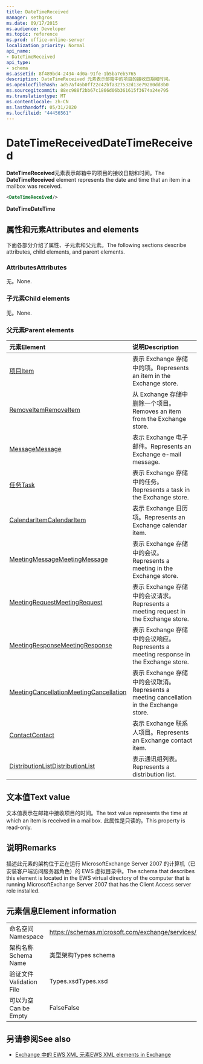 ```yaml
---
title: DateTimeReceived
manager: sethgros
ms.date: 09/17/2015
ms.audience: Developer
ms.topic: reference
ms.prod: office-online-server
localization_priority: Normal
api_name:
- DateTimeReceived
api_type:
- schema
ms.assetid: 8f489bd4-2434-4d0a-91fe-1b5ba7eb5765
description: DateTimeReceived 元素表示邮箱中的项目的接收日期和时间。
ms.openlocfilehash: ad57af46b0ff22c42bfa327532d13e79280dd8b0
ms.sourcegitcommit: 88ec988f2bb67c1866d06b361615f3674a24e795
ms.translationtype: MT
ms.contentlocale: zh-CN
ms.lasthandoff: 05/31/2020
ms.locfileid: "44456561"
---
```

# <a name="datetimereceived"></a><span data-ttu-id="67e47-103">DateTimeReceived</span><span class="sxs-lookup"><span data-stu-id="67e47-103">DateTimeReceived</span></span>

<span data-ttu-id="67e47-104">**DateTimeReceived**元素表示邮箱中的项目的接收日期和时间。</span><span class="sxs-lookup"><span data-stu-id="67e47-104">The **DateTimeReceived** element represents the date and time that an item in a mailbox was received.</span></span> 
  
```xml
<DateTimeReceived/>
```

<span data-ttu-id="67e47-105">**DateTime**</span><span class="sxs-lookup"><span data-stu-id="67e47-105">**DateTime**</span></span>

## <a name="attributes-and-elements"></a><span data-ttu-id="67e47-106">属性和元素</span><span class="sxs-lookup"><span data-stu-id="67e47-106">Attributes and elements</span></span>

<span data-ttu-id="67e47-107">下面各部分介绍了属性、子元素和父元素。</span><span class="sxs-lookup"><span data-stu-id="67e47-107">The following sections describe attributes, child elements, and parent elements.</span></span>
  
### <a name="attributes"></a><span data-ttu-id="67e47-108">Attributes</span><span class="sxs-lookup"><span data-stu-id="67e47-108">Attributes</span></span>

<span data-ttu-id="67e47-109">无。</span><span class="sxs-lookup"><span data-stu-id="67e47-109">None.</span></span>
  
### <a name="child-elements"></a><span data-ttu-id="67e47-110">子元素</span><span class="sxs-lookup"><span data-stu-id="67e47-110">Child elements</span></span>

<span data-ttu-id="67e47-111">无。</span><span class="sxs-lookup"><span data-stu-id="67e47-111">None.</span></span>
  
### <a name="parent-elements"></a><span data-ttu-id="67e47-112">父元素</span><span class="sxs-lookup"><span data-stu-id="67e47-112">Parent elements</span></span>

|<span data-ttu-id="67e47-113">**元素**</span><span class="sxs-lookup"><span data-stu-id="67e47-113">**Element**</span></span>|<span data-ttu-id="67e47-114">**说明**</span><span class="sxs-lookup"><span data-stu-id="67e47-114">**Description**</span></span>|
|:-----|:-----|
|[<span data-ttu-id="67e47-115">项目</span><span class="sxs-lookup"><span data-stu-id="67e47-115">Item</span></span>](item.md) <br/> |<span data-ttu-id="67e47-116">表示 Exchange 存储中的项。</span><span class="sxs-lookup"><span data-stu-id="67e47-116">Represents an item in the Exchange store.</span></span>  <br/> |
|[<span data-ttu-id="67e47-117">RemoveItem</span><span class="sxs-lookup"><span data-stu-id="67e47-117">RemoveItem</span></span>](removeitem.md) <br/> |<span data-ttu-id="67e47-118">从 Exchange 存储中删除一个项目。</span><span class="sxs-lookup"><span data-stu-id="67e47-118">Removes an item from the Exchange store.</span></span>  <br/> |
|[<span data-ttu-id="67e47-119">Message</span><span class="sxs-lookup"><span data-stu-id="67e47-119">Message</span></span>](message-ex15websvcsotherref.md) <br/> |<span data-ttu-id="67e47-120">表示 Exchange 电子邮件。</span><span class="sxs-lookup"><span data-stu-id="67e47-120">Represents an Exchange e-mail message.</span></span>  <br/> |
|[<span data-ttu-id="67e47-121">任务</span><span class="sxs-lookup"><span data-stu-id="67e47-121">Task</span></span>](task.md) <br/> |<span data-ttu-id="67e47-122">表示 Exchange 存储中的任务。</span><span class="sxs-lookup"><span data-stu-id="67e47-122">Represents a task in the Exchange store.</span></span>  <br/> |
|[<span data-ttu-id="67e47-123">CalendarItem</span><span class="sxs-lookup"><span data-stu-id="67e47-123">CalendarItem</span></span>](calendaritem.md) <br/> |<span data-ttu-id="67e47-124">表示 Exchange 日历项。</span><span class="sxs-lookup"><span data-stu-id="67e47-124">Represents an Exchange calendar item.</span></span>  <br/> |
|[<span data-ttu-id="67e47-125">MeetingMessage</span><span class="sxs-lookup"><span data-stu-id="67e47-125">MeetingMessage</span></span>](meetingmessage.md) <br/> |<span data-ttu-id="67e47-126">表示 Exchange 存储中的会议。</span><span class="sxs-lookup"><span data-stu-id="67e47-126">Represents a meeting in the Exchange store.</span></span>  <br/> |
|[<span data-ttu-id="67e47-127">MeetingRequest</span><span class="sxs-lookup"><span data-stu-id="67e47-127">MeetingRequest</span></span>](meetingrequest.md) <br/> |<span data-ttu-id="67e47-128">表示 Exchange 存储中的会议请求。</span><span class="sxs-lookup"><span data-stu-id="67e47-128">Represents a meeting request in the Exchange store.</span></span>  <br/> |
|[<span data-ttu-id="67e47-129">MeetingResponse</span><span class="sxs-lookup"><span data-stu-id="67e47-129">MeetingResponse</span></span>](meetingresponse.md) <br/> |<span data-ttu-id="67e47-130">表示 Exchange 存储中的会议响应。</span><span class="sxs-lookup"><span data-stu-id="67e47-130">Represents a meeting response in the Exchange store.</span></span>  <br/> |
|[<span data-ttu-id="67e47-131">MeetingCancellation</span><span class="sxs-lookup"><span data-stu-id="67e47-131">MeetingCancellation</span></span>](meetingcancellation.md) <br/> |<span data-ttu-id="67e47-132">表示 Exchange 存储中的会议取消。</span><span class="sxs-lookup"><span data-stu-id="67e47-132">Represents a meeting cancellation in the Exchange store.</span></span>  <br/> |
|[<span data-ttu-id="67e47-133">Contact</span><span class="sxs-lookup"><span data-stu-id="67e47-133">Contact</span></span>](contact.md) <br/> |<span data-ttu-id="67e47-134">表示 Exchange 联系人项目。</span><span class="sxs-lookup"><span data-stu-id="67e47-134">Represents an Exchange contact item.</span></span>  <br/> |
|[<span data-ttu-id="67e47-135">DistributionList</span><span class="sxs-lookup"><span data-stu-id="67e47-135">DistributionList</span></span>](distributionlist.md) <br/> |<span data-ttu-id="67e47-136">表示通讯组列表。</span><span class="sxs-lookup"><span data-stu-id="67e47-136">Represents a distribution list.</span></span>  <br/> |
   
## <a name="text-value"></a><span data-ttu-id="67e47-137">文本值</span><span class="sxs-lookup"><span data-stu-id="67e47-137">Text value</span></span>

<span data-ttu-id="67e47-138">文本值表示在邮箱中接收项目的时间。</span><span class="sxs-lookup"><span data-stu-id="67e47-138">The text value represents the time at which an item is received in a mailbox.</span></span> <span data-ttu-id="67e47-139">此属性是只读的。</span><span class="sxs-lookup"><span data-stu-id="67e47-139">This property is read-only.</span></span>
  
## <a name="remarks"></a><span data-ttu-id="67e47-140">说明</span><span class="sxs-lookup"><span data-stu-id="67e47-140">Remarks</span></span>

<span data-ttu-id="67e47-141">描述此元素的架构位于正在运行 MicrosoftExchange Server 2007 的计算机（已安装客户端访问服务器角色）的 EWS 虚拟目录中。</span><span class="sxs-lookup"><span data-stu-id="67e47-141">The schema that describes this element is located in the EWS virtual directory of the computer that is running MicrosoftExchange Server 2007 that has the Client Access server role installed.</span></span>
  
## <a name="element-information"></a><span data-ttu-id="67e47-142">元素信息</span><span class="sxs-lookup"><span data-stu-id="67e47-142">Element information</span></span>

|||
|:-----|:-----|
|<span data-ttu-id="67e47-143">命名空间</span><span class="sxs-lookup"><span data-stu-id="67e47-143">Namespace</span></span>  <br/> |https://schemas.microsoft.com/exchange/services/2006/types  <br/> |
|<span data-ttu-id="67e47-144">架构名称</span><span class="sxs-lookup"><span data-stu-id="67e47-144">Schema Name</span></span>  <br/> |<span data-ttu-id="67e47-145">类型架构</span><span class="sxs-lookup"><span data-stu-id="67e47-145">Types schema</span></span>  <br/> |
|<span data-ttu-id="67e47-146">验证文件</span><span class="sxs-lookup"><span data-stu-id="67e47-146">Validation File</span></span>  <br/> |<span data-ttu-id="67e47-147">Types.xsd</span><span class="sxs-lookup"><span data-stu-id="67e47-147">Types.xsd</span></span>  <br/> |
|<span data-ttu-id="67e47-148">可以为空</span><span class="sxs-lookup"><span data-stu-id="67e47-148">Can be Empty</span></span>  <br/> |<span data-ttu-id="67e47-149">False</span><span class="sxs-lookup"><span data-stu-id="67e47-149">False</span></span>  <br/> |
   
## <a name="see-also"></a><span data-ttu-id="67e47-150">另请参阅</span><span class="sxs-lookup"><span data-stu-id="67e47-150">See also</span></span>

- [<span data-ttu-id="67e47-151">Exchange 中的 EWS XML 元素</span><span class="sxs-lookup"><span data-stu-id="67e47-151">EWS XML elements in Exchange</span></span>](ews-xml-elements-in-exchange.md)

